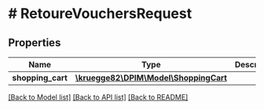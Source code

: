 # # RetoureVouchersRequest

## Properties

Name | Type | Description | Notes
------------ | ------------- | ------------- | -------------
**shopping_cart** | [**\kruegge82\DPIM\Model\ShoppingCart**](ShoppingCart.md) |  |

[[Back to Model list]](../../README.md#models) [[Back to API list]](../../README.md#endpoints) [[Back to README]](../../README.md)

